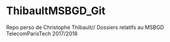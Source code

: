 # ThibaultMSBGD_Git
Repo perso de Christophe Thibault//
Dossiers relatifs au MSBGD TelecomParisTech 2017/2018
